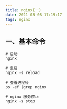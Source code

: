 ```yaml
---
title: nginx(一)
date: 2021-03-08 17:19:17
tags: nginx
---
```


## 一、基本命令

```shell
# 启动
nginx

# 重启
nginx -s reload

# 查看进程号
ps -ef |grep nginx

# nginx 服务停止
nginx -s stop
```
